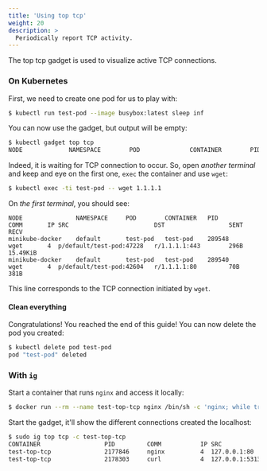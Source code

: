 ```yaml
---
title: 'Using top tcp'
weight: 20
description: >
  Periodically report TCP activity.
---
```


The top tcp gadget is used to visualize active TCP connections.

### On Kubernetes

First, we need to create one pod for us to play with:

```bash
$ kubectl run test-pod --image busybox:latest sleep inf
```

You can now use the gadget, but output will be empty:

```bash
$ kubectl gadget top tcp
NODE             NAMESPACE        POD              CONTAINER        PID       COMM      IP SRC                   DST                   SENT     RECV
```

Indeed, it is waiting for TCP connection to occur.
So, open *another terminal* and keep and eye on the first one, `exec` the container and use `wget`:

```bash
$ kubectl exec -ti test-pod -- wget 1.1.1.1
```

On *the first terminal*, you should see:

```
NODE               NAMESPACE     POD        CONTAINER   PID         COMM       IP SRC                        DST                  SENT       RECV      
minikube-docker    default       test-pod   test-pod    289548      wget       4  p/default/test-pod:47228   r/1.1.1.1:443        296B       15.49KiB  
minikube-docker    default       test-pod   test-pod    289540      wget       4  p/default/test-pod:42604   r/1.1.1.1:80         70B        381B      
```

This line corresponds to the TCP connection initiated by `wget`.

#### Clean everything

Congratulations! You reached the end of this guide!
You can now delete the pod you created:

```bash
$ kubectl delete pod test-pod
pod "test-pod" deleted
```

### With `ig`

Start a container that runs `nginx` and access it locally:

```bash
$ docker run --rm --name test-top-tcp nginx /bin/sh -c 'nginx; while true; do curl localhost; sleep 1; done'
```

Start the gadget, it'll show the different connections created the localhost:

```bash
$ sudo ig top tcp -c test-top-tcp
CONTAINER                  PID         COMM           IP SRC                               DST                               SENT          RECV
test-top-tcp               2177846     nginx          4  127.0.0.1:80                      127.0.0.1:53130                   238B          73B
test-top-tcp               2178303     curl           4  127.0.0.1:53130                   127.0.0.1:80                      73B           853B
```
